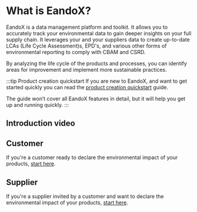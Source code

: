 # What is EandoX?

EandoX is a data management platform and toolkit. It allows you to accurately track your environmental data to gain deeper insights on your full supply chain. It leverages your and your suppliers data to create up-to-date LCAs (Life Cycle Assessment)s, EPD's, and various other forms of environmental reporting to comply with CBAM and CSRD.

By analyzing the life cycle of the products and processes, you can identify areas for improvement and implement more sustainable practices.

:::tip Product creation quickstart
If you are new to EandoX, and want to get started quickly you can read the [product creation quickstart](/documentation/guides/creating-your-first-product) guide.

The guide won’t cover all EandoX features in detail, but it will help you get up and running quickly.
:::

## Introduction video

<YouTubeEmbed videoId="hZWl4LXfvrQ" />

## Customer

If you're a customer ready to declare the environmental impact of your products, [start here](/documentation/getting-started/workflow-overview).

## Supplier

If you're a supplier invited by a customer and want to declare the environmental impact of your products, [start here](/documentation/getting-started/supplier-quickstart).
